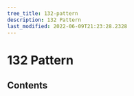 ```yaml
---
tree_title: 132-pattern
description: 132 Pattern
last_modified: 2022-06-09T21:23:28.2328
---
```


# 132 Pattern

## Contents
